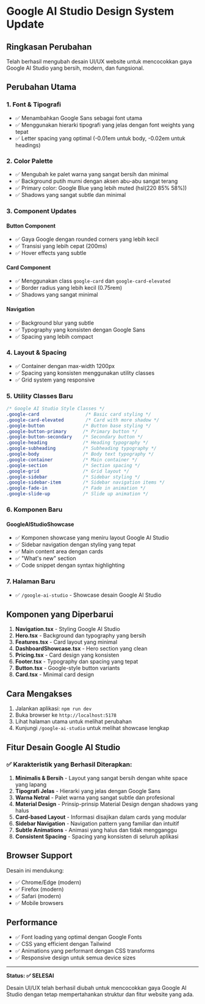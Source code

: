 # Google AI Studio Design System Update

## Ringkasan Perubahan

Telah berhasil mengubah desain UI/UX website untuk mencocokkan gaya Google AI Studio yang bersih, modern, dan fungsional.

## Perubahan Utama

### 1. **Font & Tipografi**
- ✅ Menambahkan Google Sans sebagai font utama
- ✅ Menggunakan hierarki tipografi yang jelas dengan font weights yang tepat
- ✅ Letter spacing yang optimal (-0.01em untuk body, -0.02em untuk headings)

### 2. **Color Palette**
- ✅ Mengubah ke palet warna yang sangat bersih dan minimal
- ✅ Background putih murni dengan aksen abu-abu sangat terang
- ✅ Primary color: Google Blue yang lebih muted (hsl(220 85% 58%))
- ✅ Shadows yang sangat subtle dan minimal

### 3. **Component Updates**

#### Button Component
- ✅ Gaya Google dengan rounded corners yang lebih kecil
- ✅ Transisi yang lebih cepat (200ms)
- ✅ Hover effects yang subtle

#### Card Component  
- ✅ Menggunakan class `google-card` dan `google-card-elevated`
- ✅ Border radius yang lebih kecil (0.75rem)
- ✅ Shadows yang sangat minimal

#### Navigation
- ✅ Background blur yang subtle
- ✅ Typography yang konsisten dengan Google Sans
- ✅ Spacing yang lebih compact

### 4. **Layout & Spacing**
- ✅ Container dengan max-width 1200px
- ✅ Spacing yang konsisten menggunakan utility classes
- ✅ Grid system yang responsive

### 5. **Utility Classes Baru**

```css
/* Google AI Studio Style Classes */
.google-card                 /* Basic card styling */
.google-card-elevated        /* Card with more shadow */
.google-button              /* Button base styling */
.google-button-primary      /* Primary button */
.google-button-secondary    /* Secondary button */
.google-heading             /* Heading typography */
.google-subheading          /* Subheading typography */
.google-body                /* Body text typography */
.google-container           /* Main container */
.google-section             /* Section spacing */
.google-grid                /* Grid layout */
.google-sidebar             /* Sidebar styling */
.google-sidebar-item        /* Sidebar navigation items */
.google-fade-in             /* Fade in animation */
.google-slide-up            /* Slide up animation */
```

### 6. **Komponen Baru**

#### GoogleAIStudioShowcase
- ✅ Komponen showcase yang meniru layout Google AI Studio
- ✅ Sidebar navigation dengan styling yang tepat
- ✅ Main content area dengan cards
- ✅ "What's new" section
- ✅ Code snippet dengan syntax highlighting

### 7. **Halaman Baru**
- ✅ `/google-ai-studio` - Showcase desain Google AI Studio

## Komponen yang Diperbarui

1. **Navigation.tsx** - Styling Google AI Studio
2. **Hero.tsx** - Background dan typography yang bersih
3. **Features.tsx** - Card layout yang minimal
4. **DashboardShowcase.tsx** - Hero section yang clean
5. **Pricing.tsx** - Card design yang konsisten
6. **Footer.tsx** - Typography dan spacing yang tepat
7. **Button.tsx** - Google-style button variants
8. **Card.tsx** - Minimal card design

## Cara Mengakses

1. Jalankan aplikasi: `npm run dev`
2. Buka browser ke `http://localhost:5178`
3. Lihat halaman utama untuk melihat perubahan
4. Kunjungi `/google-ai-studio` untuk melihat showcase lengkap

## Fitur Desain Google AI Studio

### ✅ Karakteristik yang Berhasil Diterapkan:

1. **Minimalis & Bersih** - Layout yang sangat bersih dengan white space yang lapang
2. **Tipografi Jelas** - Hierarki yang jelas dengan Google Sans
3. **Warna Netral** - Palet warna yang sangat subtle dan profesional
4. **Material Design** - Prinsip-prinsip Material Design dengan shadows yang halus
5. **Card-based Layout** - Informasi disajikan dalam cards yang modular
6. **Sidebar Navigation** - Navigation pattern yang familiar dan intuitif
7. **Subtle Animations** - Animasi yang halus dan tidak mengganggu
8. **Consistent Spacing** - Spacing yang konsisten di seluruh aplikasi

## Browser Support

Desain ini mendukung:
- ✅ Chrome/Edge (modern)
- ✅ Firefox (modern) 
- ✅ Safari (modern)
- ✅ Mobile browsers

## Performance

- ✅ Font loading yang optimal dengan Google Fonts
- ✅ CSS yang efficient dengan Tailwind
- ✅ Animations yang performant dengan CSS transforms
- ✅ Responsive design untuk semua device sizes

---

**Status: ✅ SELESAI**

Desain UI/UX telah berhasil diubah untuk mencocokkan gaya Google AI Studio dengan tetap mempertahankan struktur dan fitur website yang ada.